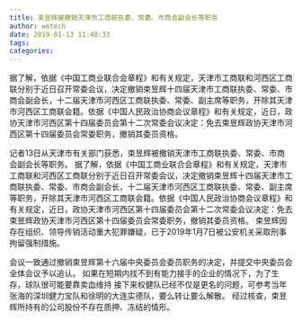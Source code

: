 ```yaml
---
title: 束昱辉被撤销天津市工商联执委、常委、市商会副会长等职务
author: wetech
date: 2019-01-13 11:48:33
tags: 
categories: 
---
```

据了解，依据《中国工商业联合会章程》和有关规定，天津市工商联和河西区工商联分别于近日召开常委会议，决定撤销束昱辉十四届天津市工商联执委、常委、市商会副会长，十二届天津市河西区工商联执委、常委、副主席等职务，开除其天津市河西区工商联会籍。依据《中国人民政治协商会议章程》和有关规定，近日，政协天津市河西区第十四届委员会第十二次常委会议决定：免去束昱辉政协天津市河西区第十四届委员会常委职务，撤销其委员资格。
<!-- more -->
记者13日从天津市有关部门获悉，束昱辉被撤销天津市工商联执委、常委、市商会副会长等职务。
据了解，依据《中国工商业联合会章程》和有关规定，天津市工商联和河西区工商联分别于近日召开常委会议，决定撤销束昱辉十四届天津市工商联执委、常委、市商会副会长，十二届天津市河西区工商联执委、常委、副主席等职务，开除其天津市河西区工商联会籍。依据《中国人民政治协商会议章程》和有关规定，近日，政协天津市河西区第十四届委员会第十二次常委会议决定：免去束昱辉政协天津市河西区第十四届委员会常委职务，撤销其委员资格。
束昱辉因存在组织、领导传销活动重大犯罪嫌疑，已于2019年1月7日被公安机关采取刑事拘留强制措施。
 
 
会议一致通过撤销束昱辉第十六届中央委员会委员职务的决定，并提交中央委员会全体会议予以追认。
如果在短期内找不到有能力接手的企业的情况下，为了生存，球队很可能要靠卖血维持
接下来权健队已经不仅是更名的问题，可参考当年张海的深圳健力宝队和徐明的大连实德队，要么转让要么解散。
经过核查，束昱辉所持有的公司股份不存在质押、冻结的情形。
